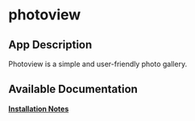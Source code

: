 # photoview

## App Description

Photoview is a simple and user-friendly photo gallery.

## Available Documentation

[**Installation Notes**](charts/stable/photoview/installation_notes)

